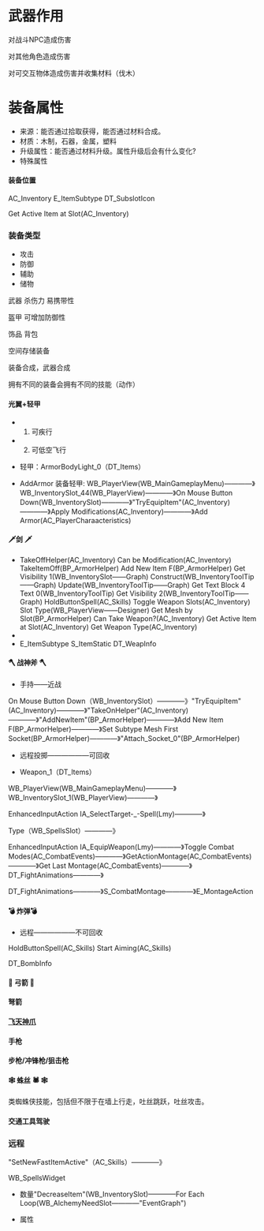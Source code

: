 # 武器作用

  对战斗NPC造成伤害
  
  对其他角色造成伤害
  
  对可交互物体造成伤害并收集材料（伐木）
  

# 装备属性
*	来源：能否通过拾取获得，能否通过材料合成。
*	材质：木制，石器，金属，塑料
*	升级属性：能否通过材料升级。属性升级后会有什么变化?
*	特殊属性

#### 装备位置
AC_Inventory
E_ItemSubtype
DT_SubslotIcon

Get Active Item at Slot(AC_Inventory)

### 装备类型
* 攻击
* 防御
* 辅助
* 储物

  
武器
杀伤力
易携带性

盔甲
可增加防御性

饰品
背包

空间存储装备


装备合成，武器合成

拥有不同的装备会拥有不同的技能（动作）

#### 光翼+轻甲

* 1.  可疾行

* 2.  可低空飞行

* 轻甲：ArmorBodyLight_0（DT_Items）

* AddArmor 装备轻甲:    WB_PlayerView(WB_MainGameplayMenu)————》WB_InventorySlot_44(WB_PlayerView)————》On Mouse Button Down(WB_InventorySlot)————》"TryEquipItem"(AC_Inventory)————》Apply Modifications(AC_Inventory)————》Add Armor(AC_PlayerCharaacteristics)

#### 🗡剑   :dagger:
*	TakeOffHelper(AC_Inventory)	Can be Modification(AC_Inventory) 	TakeItemOff(BP_ArmorHelper)		Add New Item F(BP_ArmorHelper)		Get Visibility 1(WB_InventorySlot——Graph)		Construct(WB_InventoryToolTip——Graph)		Update(WB_InventoryToolTip——Graph)		Get Text Block 4 Text 0(WB_InventoryToolTip)		Get Visibility 2(WB_InventoryToolTip——Graph)		HoldButtonSpell(AC_Skills)	Toggle Weapon Slots(AC_Inventory)		Slot Type(WB_PlayerView——Designer)		Get Mesh by Slot(BP_ArmorHelper)		Can Take Weapon?(AC_Inventory)		Get Active Item at Slot(AC_Inventory)	Get Weapon Type(AC_Inventory)
*	
*	E_ItemSubtype		S_ItemStatic		DT_WeapInfo

#### :axe: 战神斧 🪓

* 手持——近战

On Mouse Button Down（WB_InventorySlot）————》"TryEquipItem"(AC_Inventory)————》"TakeOnHelper"(AC_Inventory)————》"AddNewItem"(BP_ArmorHelper)————》Add New Item F(BP_ArmorHelper)————》Set Subtype Mesh First Socket(BP_ArmorHelper)————》"Attach_Socket_0"(BP_ArmorHelper)

* 远程投掷——————可回收


* Weapon_1（DT_Items）  

 WB_PlayerView(WB_MainGameplayMenu)————》WB_InventorySlot_1(WB_PlayerView)————》
 
 EnhancedInputAction IA_SelectTarget-_-Spell(Lmy)————》

Type（WB_SpellsSlot）————》	

 
EnhancedInputAction IA_EquipWeapon(Lmy)————》Toggle Combat Modes(AC_CombatEvents)————》GetActionMontage(AC_CombatEvents) ————》Get Last Montage(AC_CombatEvents)————》 DT_FightAnimations————》




DT_FightAnimations————》S_CombatMontage————》E_MontageAction


#### :bomb: 炸弹💣	
*	远程——————不可回收

HoldButtonSpell(AC_Skills)		Start Aiming(AC_Skills)

DT_BombInfo

#### 	:bow_and_arrow: 弓箭	 🏹 

#### 弩箭

#### [飞天神爪](https://github.com/LucidTales/GDPSekiro)

#### 手枪

#### 步枪/冲锋枪/狙击枪

#### 		:spider_web:	蛛丝 🕷️ 🕸

类蜘蛛侠技能，包括但不限于在墙上行走，吐丝跳跃，吐丝攻击。

#### 交通工具驾驶


### 远程

"SetNewFastItemActive"（AC_Skills）————》


WB_SpellsWidget



*  数量"DecreaseItem"(WB_InventorySlot)————For Each Loop(WB_AlchemyNeedSlot————"EventGraph")

*  属性
